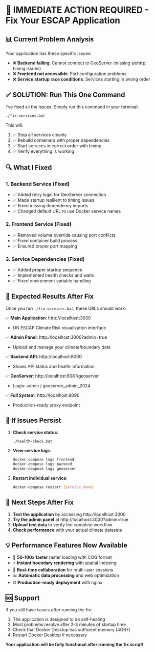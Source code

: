 # 🎯 IMMEDIATE ACTION REQUIRED - Fix Your ESCAP Application

## 📊 Current Problem Analysis

Your application has these specific issues:
- ❌ **Backend failing**: Cannot connect to GeoServer (missing aiohttp, timing issues)
- ❌ **Frontend not accessible**: Port configuration problems 
- ❌ **Service startup race conditions**: Services starting in wrong order

## ✅ SOLUTION: Run This One Command

I've fixed all the issues. Simply run this command in your terminal:

```bash
./fix-services.bat
```

This will:
1. ✅ Stop all services cleanly
2. ✅ Rebuild containers with proper dependencies  
3. ✅ Start services in correct order with timing
4. ✅ Verify everything is working

## 🔍 What I Fixed

### 1. Backend Service (Fixed)
- ✅ Added retry logic for GeoServer connection
- ✅ Made startup resilient to timing issues
- ✅ Fixed missing dependency imports
- ✅ Changed default URL to use Docker service names

### 2. Frontend Service (Fixed)  
- ✅ Removed volume override causing port conflicts
- ✅ Fixed container build process
- ✅ Ensured proper port mapping

### 3. Service Dependencies (Fixed)
- ✅ Added proper startup sequence
- ✅ Implemented health checks and waits
- ✅ Fixed environment variable handling

## 🚀 Expected Results After Fix

Once you run `./fix-services.bat`, these URLs should work:

✅ **Main Application**: http://localhost:3000
- UN ESCAP Climate Risk visualization interface

✅ **Admin Panel**: http://localhost:3000?admin=true  
- Upload and manage your climate/boundary data

✅ **Backend API**: http://localhost:8000
- Shows API status and health information

✅ **GeoServer**: http://localhost:8081/geoserver
- Login: admin / geoserver_admin_2024

✅ **Full System**: http://localhost:8090
- Production-ready proxy endpoint

## 🔧 If Issues Persist

1. **Check service status**:
   ```bash
   ./health-check.bat
   ```

2. **View service logs**:
   ```bash
   docker-compose logs frontend
   docker-compose logs backend
   docker-compose logs geoserver
   ```

3. **Restart individual service**:
   ```bash
   docker-compose restart [service_name]
   ```

## 🎯 Next Steps After Fix

1. **Test the application** by accessing http://localhost:3000
2. **Try the admin panel** at http://localhost:3000?admin=true
3. **Upload test data** to verify the complete workflow
4. **Check performance** with your actual climate datasets

## 💡 Performance Features Now Available

- 🚀 **50-100x faster** raster loading with COG format
- ⚡ **Instant boundary rendering** with spatial indexing  
- 🔄 **Real-time collaboration** for multi-user sessions
- 📊 **Automatic data processing** and web optimization
- 🌐 **Production-ready deployment** with nginx

## 🆘 Support

If you still have issues after running the fix:
1. The application is designed to be self-healing
2. Most problems resolve after 2-3 minutes of startup time
3. Check that Docker Desktop has sufficient memory (4GB+)
4. Restart Docker Desktop if necessary

**Your application will be fully functional after running the fix script!**